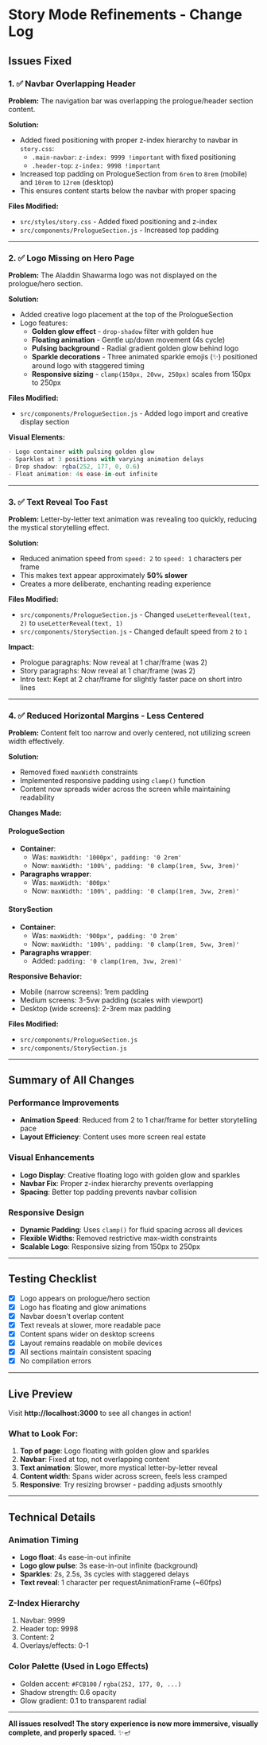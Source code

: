 # Story Mode Refinements - Change Log

## Issues Fixed

### 1. ✅ Navbar Overlapping Header
**Problem:** The navigation bar was overlapping the prologue/header section content.

**Solution:**
- Added fixed positioning with proper z-index hierarchy to navbar in `story.css`:
  - `.main-navbar`: `z-index: 9999 !important` with fixed positioning
  - `.header-top`: `z-index: 9998 !important`
- Increased top padding on PrologueSection from `6rem` to `8rem` (mobile) and `10rem` to `12rem` (desktop)
- This ensures content starts below the navbar with proper spacing

**Files Modified:**
- `src/styles/story.css` - Added fixed positioning and z-index
- `src/components/PrologueSection.js` - Increased top padding

---

### 2. ✅ Logo Missing on Hero Page
**Problem:** The Aladdin Shawarma logo was not displayed on the prologue/hero section.

**Solution:**
- Added creative logo placement at the top of the PrologueSection
- Logo features:
  - **Golden glow effect** - `drop-shadow` filter with golden hue
  - **Floating animation** - Gentle up/down movement (4s cycle)
  - **Pulsing background** - Radial gradient golden glow behind logo
  - **Sparkle decorations** - Three animated sparkle emojis (✨) positioned around logo with staggered timing
  - **Responsive sizing** - `clamp(150px, 20vw, 250px)` scales from 150px to 250px

**Files Modified:**
- `src/components/PrologueSection.js` - Added logo import and creative display section

**Visual Elements:**
```javascript
- Logo container with pulsing golden glow
- Sparkles at 3 positions with varying animation delays
- Drop shadow: rgba(252, 177, 0, 0.6)
- Float animation: 4s ease-in-out infinite
```

---

### 3. ✅ Text Reveal Too Fast
**Problem:** Letter-by-letter text animation was revealing too quickly, reducing the mystical storytelling effect.

**Solution:**
- Reduced animation speed from `speed: 2` to `speed: 1` characters per frame
- This makes text appear approximately **50% slower**
- Creates a more deliberate, enchanting reading experience

**Files Modified:**
- `src/components/PrologueSection.js` - Changed `useLetterReveal(text, 2)` to `useLetterReveal(text, 1)`
- `src/components/StorySection.js` - Changed default speed from `2` to `1`

**Impact:**
- Prologue paragraphs: Now reveal at 1 char/frame (was 2)
- Story paragraphs: Now reveal at 1 char/frame (was 2)
- Intro text: Kept at 2 char/frame for slightly faster pace on short intro lines

---

### 4. ✅ Reduced Horizontal Margins - Less Centered
**Problem:** Content felt too narrow and overly centered, not utilizing screen width effectively.

**Solution:**
- Removed fixed `maxWidth` constraints
- Implemented responsive padding using `clamp()` function
- Content now spreads wider across the screen while maintaining readability

**Changes Made:**

#### PrologueSection
- **Container**: 
  - Was: `maxWidth: '1000px', padding: '0 2rem'`
  - Now: `maxWidth: '100%', padding: '0 clamp(1rem, 5vw, 3rem)'`
- **Paragraphs wrapper**:
  - Was: `maxWidth: '800px'`
  - Now: `maxWidth: '100%', padding: '0 clamp(1rem, 3vw, 2rem)'`

#### StorySection
- **Container**:
  - Was: `maxWidth: '900px', padding: '0 2rem'`
  - Now: `maxWidth: '100%', padding: '0 clamp(1rem, 5vw, 3rem)'`
- **Paragraphs wrapper**:
  - Added: `padding: '0 clamp(1rem, 3vw, 2rem)'`

**Responsive Behavior:**
- Mobile (narrow screens): 1rem padding
- Medium screens: 3-5vw padding (scales with viewport)
- Desktop (wide screens): 2-3rem max padding

**Files Modified:**
- `src/components/PrologueSection.js`
- `src/components/StorySection.js`

---

## Summary of All Changes

### Performance Improvements
- **Animation Speed**: Reduced from 2 to 1 char/frame for better storytelling pace
- **Layout Efficiency**: Content uses more screen real estate

### Visual Enhancements
- **Logo Display**: Creative floating logo with golden glow and sparkles
- **Navbar Fix**: Proper z-index hierarchy prevents overlapping
- **Spacing**: Better top padding prevents navbar collision

### Responsive Design
- **Dynamic Padding**: Uses `clamp()` for fluid spacing across all devices
- **Flexible Widths**: Removed restrictive max-width constraints
- **Scalable Logo**: Responsive sizing from 150px to 250px

---

## Testing Checklist

- [x] Logo appears on prologue/hero section
- [x] Logo has floating and glow animations
- [x] Navbar doesn't overlap content
- [x] Text reveals at slower, more readable pace
- [x] Content spans wider on desktop screens
- [x] Layout remains readable on mobile devices
- [x] All sections maintain consistent spacing
- [x] No compilation errors

---

## Live Preview

Visit **http://localhost:3000** to see all changes in action!

### What to Look For:
1. **Top of page**: Logo floating with golden glow and sparkles
2. **Navbar**: Fixed at top, not overlapping content
3. **Text animation**: Slower, more mystical letter-by-letter reveal
4. **Content width**: Spans wider across screen, feels less cramped
5. **Responsive**: Try resizing browser - padding adjusts smoothly

---

## Technical Details

### Animation Timing
- **Logo float**: 4s ease-in-out infinite
- **Logo glow pulse**: 3s ease-in-out infinite (background)
- **Sparkles**: 2s, 2.5s, 3s cycles with staggered delays
- **Text reveal**: 1 character per requestAnimationFrame (~60fps)

### Z-Index Hierarchy
1. Navbar: 9999
2. Header top: 9998
3. Content: 2
4. Overlays/effects: 0-1

### Color Palette (Used in Logo Effects)
- Golden accent: `#FCB100` / `rgba(252, 177, 0, ...)`
- Shadow strength: 0.6 opacity
- Glow gradient: 0.1 to transparent radial

---

**All issues resolved! The story experience is now more immersive, visually complete, and properly spaced.** ✨🪔
